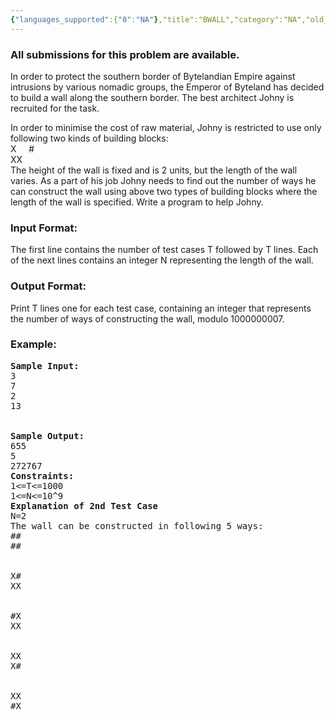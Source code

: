 ```yaml
---
{"languages_supported":{"0":"NA"},"title":"BWALL","category":"NA","old_version":true,"problem_code":"BWALL","tags":{"0":"NA"},"layout":"problem"}
---
```


<h3> All submissions for this problem are available. </h3><p>In order to protect the southern border of Bytelandian Empire against intrusions by various nomadic groups, the Emperor of Byteland has decided to build a wall along the southern border. The best architect Johny is recruited for the task.</p>
<p>In order to minimise the cost of raw material, Johny is restricted to use only following two kinds of building blocks:<br />X     # <br />XX <br />The height of the wall is fixed and is 2 units, but the length of the wall varies. As a part of his job Johny needs to find out the number of ways he can construct the wall using above two types of building blocks where the length of the wall is specified. Write a program to help Johny.</p>
<h3>Input Format:</h3>
<p>The first line contains the number of test cases T followed by T lines. Each of the next lines contains an integer N representing the length of the wall.</p>
<h3>Output Format:</h3>
<p>Print T lines one for each test case, containing an integer that represents the number of ways of constructing the wall, modulo 1000000007.</p>
<h3>Example:</h3>
<pre><b>Sample Input:</b>
3
7
2
13
<br />
<b>Sample Output:</b>
655
5
272767
<b>Constraints:</b>
1&lt;=T&lt;=1000
1&lt;=N&lt;=10^9
<b>Explanation of 2nd Test Case</b>
N=2
The wall can be constructed in following 5 ways:
##
##
<br />
X#
XX
<br />
#X
XX
<br />
XX
X#
<br />
XX
#X
</pre>
<p><br /></p>    